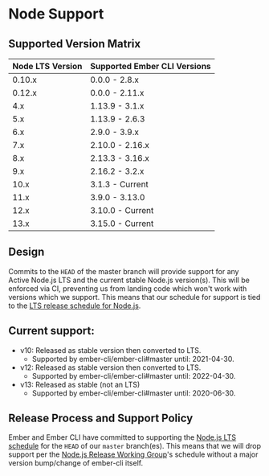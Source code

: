# Node Support

## Supported Version Matrix

| Node LTS Version | Supported Ember CLI Versions |
|------------------|------------------------------|
| 0.10.x           | 0.0.0 - 2.8.x                |
| 0.12.x           | 0.0.0 - 2.11.x               |
| 4.x              | 1.13.9 - 3.1.x               |
| 5.x              | 1.13.9 - 2.6.3               |
| 6.x              | 2.9.0 - 3.9.x                |
| 7.x              | 2.10.0 - 2.16.x              |
| 8.x              | 2.13.3 - 3.16.x             |
| 9.x              | 2.16.2 - 3.2.x               |
| 10.x             | 3.1.3 - Current              |
| 11.x             | 3.9.0 - 3.13.0               |
| 12.x             | 3.10.0 - Current             |
| 13.x             | 3.15.0 - Current             |


## Design

Commits to the `HEAD` of the master branch will provide support for any Active
Node.js LTS and the current stable Node.js version(s).
This will be enforced via CI, preventing us from landing code which won't work
with versions which we support. This means that our schedule for support is
tied to the [LTS release schedule for
Node.js](https://github.com/nodejs/LTS#lts_schedule).

## Current support:

* v10: Released as stable version then converted to LTS.
  * Supported by ember-cli/ember-cli#master until: 2021-04-30.
* v12: Released as stable version then converted to LTS.
  * Supported by ember-cli/ember-cli#master until: 2022-04-30.
* v13: Released as stable (not an LTS)
  * Supported by ember-cli/ember-cli#master until: 2020-06-30.

## Release Process and Support Policy

Ember and Ember CLI have committed to supporting the [Node.js LTS schedule](https://github.com/nodejs/LTS#lts-schedule)
for the `HEAD` of our `master` branch(es). This means that we will drop support
per the [Node.js Release Working Group](https://github.com/nodejs/Release)'s schedule without a major version
bump/change of ember-cli itself.

